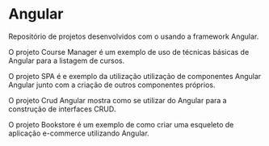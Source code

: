 # Angular
Repositório de projetos desenvolvidos com o usando a framework Angular.

O projeto Course Manager é um exemplo de uso de técnicas básicas de Angular para a listagem de cursos.

O projeto SPA é e exemplo da utilização utilização de componentes Angular Angular junto com a criação de outros componentes próprios.

O projeto Crud Angular mostra como se utilizar do Angular para a construção de interfaces CRUD.

O projeto Bookstore é um exemplo de como criar uma esqueleto de aplicação e-commerce utilizando Angular.
